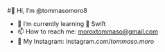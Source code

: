 #👋 Hi, I’m @tommasomoro8
- 🌱 I’m currently learning  Swift
- 📫 How to reach me: moroxtommaso@gmail.com
- 👀 My Instagram: instagram.com/_tommaso.moro_

